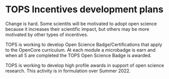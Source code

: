 # TOPS Incentives development plans

Change is hard. Some scientits will be motivated to adopt open science because it increases their scientific impact, but others may be more motivated by other types of incentives. 

TOPS is working to develop Open Science Badge/Certifications that apply to the OpenCore curriculum. At each module a microbadge is earn and when all 5 are completed the TOPS Open Science Badge is awarded.  

TOPS is working to develop high profile awards in support of open science research. This activity is in formulation over Summer 2022.
